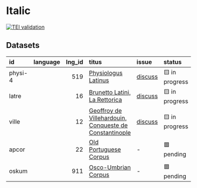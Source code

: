 # Italic
[![TEI validation](https://github.com/TITUS-2-0/italic/actions/workflows/validate.yaml/badge.svg?branch=main)](https://github.com/TITUS-2-0/italic/actions/workflows/validate.yaml)
## Datasets
| id      | language   |   lng_id | titus                                                                                                                          | issue                                                    | status         |
|:--------|:-----------|---------:|:-------------------------------------------------------------------------------------------------------------------------------|:---------------------------------------------------------|:---------------|
| physi-4 |            |      519 | [Physiologus Latinus](http://titus.uni-frankfurt.de/texte/etcs/ital/lat/physioll/physi.htm)                                    | [discuss](https://github.com/TITUS-2-0/italic/issues/16) | 🟨 in progress |
| latre   |            |       16 | [Brunetto Latini, La Rettorica](http://titus.uni-frankfurt.de/texte/etcs/ital/aital/latrett/latre.htm)                         | [discuss](https://github.com/TITUS-2-0/italic/issues/3)  | 🟨 in progress |
| ville   |            |       12 | [Geoffroy de Villehardouin, Conqueste de Constantinople](http://titus.uni-frankfurt.de/texte/etcs/ital/afr/villehar/ville.htm) | [discuss](https://github.com/TITUS-2-0/italic/issues/15) | 🟨 in progress |
| apcor   |            |       22 | [Old Portuguese Corpus](http://titus.uni-frankfurt.de/texte/etcs/ital/aport/apcorp/apcor.htm)                                  | -                                                        | 🟥 pending     |
| oskum   |            |      911 | [Osco-Umbrian Corpus](http://titus.uni-frankfurt.de/texte/etcs/ital/oskumb/oskum.htm)                                          | -                                                        | 🟥 pending     |